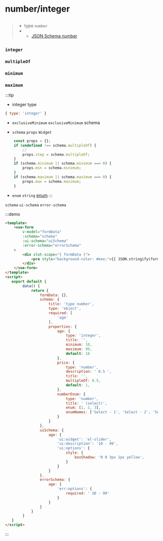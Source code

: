 # number/integer

##
>* type `number`
>*  - [JSON Schema number](https://json-schema.org/understanding-json-schema/reference/numeric.html)


##
### `integer`


### `multipleOf`


### `minimum`


### `maximum`



:::tip
* integer  type

```js
{ type: 'integer' }
```

* `exclusiveMinimum` `exclusiveMinimum` schema

*  `schema`  `props`  `Widget`
```js
    const props = {};
    if (undefined !== schema.multipleOf) {
        //
        props.step = schema.multipleOf;
    }
    if (schema.minimum || schema.minimum === 0) {
        props.min = schema.minimum;
    }
    if (schema.maximum || schema.maximum === 0) {
        props.max = schema.maximum;
    }
```

* `enum`  `string` [enum](/zh/rules/string.html#enum)
:::



`schema` `ui-schema` `error-schema`

:::demo
```html
<template>
    <vue-form
        v-model="formData"
        :schema="schema"
        :ui-schema="uiSchema"
        :error-schema="errorSchema"
    >
        <div slot-scope="{ formData }">
            <pre style="background-color: #eee;">{{ JSON.stringify(formData, null, 4) }}</pre>
        </div>
    </vue-form>
</template>
<script>
   export default {
        data() {
            return {
                formData: {},
                schema: {
                    title: 'type number',
                    type: 'object',
                    required: [
                        'age'
                    ],
                    properties: {
                        age: {
                            type: 'integer',
                            title: '',
                            minimum: 10,
                            maximum: 99,
                            default: 18
                        },
                        price: {
                            type: 'number',
                            description: ' 0.5 ',
                            title: '',
                            multipleOf: 0.5,
                            default: 1,
                        },
                        numberEnum: {
                            type: 'number',
                            title: ' (select)',
                            enum: [1, 2, 3],
                            enumNames: ['Select - 1', 'Select - 2', 'Select - 3']
                        }
                    }
                },
                uiSchema: {
                    age: {
                        'ui:widget': 'el-slider',
                        'ui:description': '10 - 99',
                        'ui:options': {
                            style: {
                                boxShadow: '0 0 3px 1px yellow',
                            }
                        }
                    }
                },
                errorSchema: {
                    age: {
                        'err:options': {
                            required: ' 10 - 99'
                        }
                    }
                }
            }
        }
   }
</script>
```
:::

